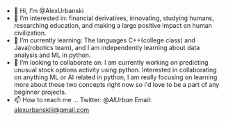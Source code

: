 - 👋 Hi, I’m @AlexUrbanski
- 👀 I’m interested in: financial derivatives, innovating, studying humans, researching education, and making a large positive impact on human civilization.
- 🌱 I’m currently learning: The languages C++(college class) and Java(robotics team), and I am independently learning about data analysis and ML in python. 
- 💞️ I’m looking to collaborate on: I am currently working on predicting unusual stock options activity using python. Interested in collaborating on anything 
ML or AI related in python, I am really focusing on learning more about those two concepts right now so i'd love to be a part of any beginner projects.
- 📫 How to reach me ...
Twitter:  @_AlUrban_
Email:  alexurbanskiii@gmail.com
